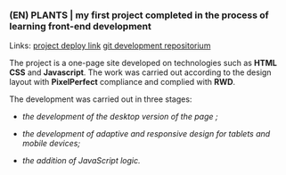 ### (EN) PLANTS | my first project completed in the process of learning front-end development


Links: 
[project deploy link](https://bizhluzdy.github.io/portfolio/plants/plants/pages/landing/index.html)
[git development repositorium](https://github.com/rolling-scopes-school/bizhluzdy-JSFEPRESCHOOL2022Q4/pull/1)

  

The project is a one-page site developed on technologies such as **HTML CSS** and **Javascript**. The work was carried out according to the design layout with **PixelPerfect** compliance and complied with **RWD**. 

  

The development was carried out in three stages:

- *the development of the desktop version of the page ;*

- *the development of adaptive and responsive design for tablets and mobile devices;*

- *the addition of JavaScript logic.*